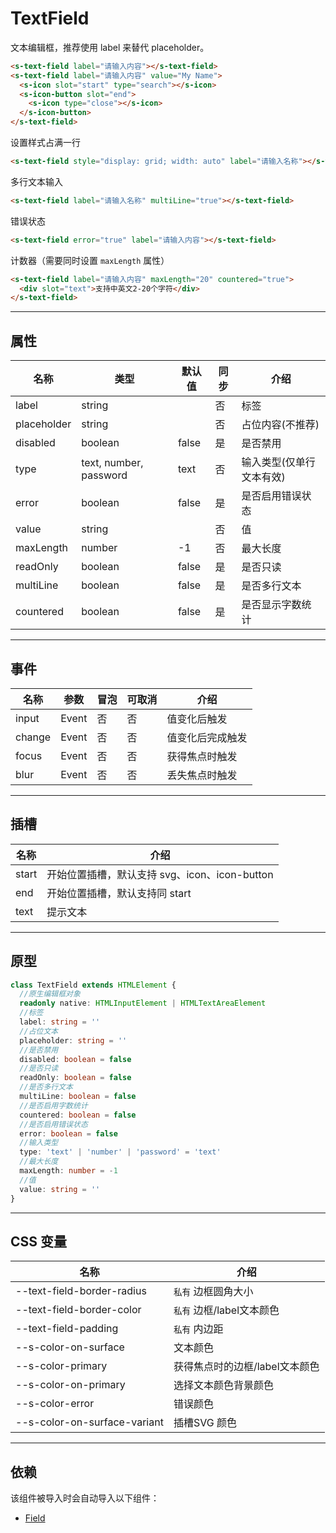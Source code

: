 # TextField

文本编辑框，推荐使用 label 来替代 placeholder。

```html preview
<s-text-field label="请输入内容"></s-text-field>
<s-text-field label="请输入内容" value="My Name">
  <s-icon slot="start" type="search"></s-icon>
  <s-icon-button slot="end">
    <s-icon type="close"></s-icon>
  </s-icon-button>
</s-text-field>
```

设置样式占满一行

```html preview
<s-text-field style="display: grid; width: auto" label="请输入名称"></s-text-field>
```

多行文本输入

```html preview
<s-text-field label="请输入名称" multiLine="true"></s-text-field>
```

错误状态

```html preview
<s-text-field error="true" label="请输入内容"></s-text-field>
```

计数器（需要同时设置 `maxLength` 属性）

```html preview
<s-text-field label="请输入内容" maxLength="20" countered="true">
  <div slot="text">支持中英文2-20个字符</div>
</s-text-field>
```

---

## 属性

| 名称        | 类型                    | 默认值 | 同步 | 介绍                   |
| ----------- | ---------------------- | ------ | --- | ---------------------- |
| label       | string                 |        | 否  | 标签                   |
| placeholder | string                 |        | 否  | 占位内容(不推荐)        |
| disabled    | boolean                | false  | 是  | 是否禁用                |
| type        | text, number, password | text   | 否  | 输入类型(仅单行文本有效) |
| error       | boolean                | false  | 是  | 是否启用错误状态         |
| value       | string                 |        | 否  | 值                     |
| maxLength   | number                 | -1     | 否  | 最大长度                |
| readOnly    | boolean                | false  | 是  | 是否只读                |
| multiLine   | boolean                | false  | 是  | 是否多行文本            |
| countered   | boolean                | false  | 是  | 是否显示字数统计         |

---

## 事件

| 名称   | 参数   | 冒泡 | 可取消 | 介绍            |
| ------ |------ |------|------ |---------------- |
| input  | Event | 否   | 否     | 值变化后触发     |
| change | Event | 否   | 否     | 值变化后完成触发 |
| focus  | Event | 否   | 否     | 获得焦点时触发   |
| blur   | Event | 否   | 否     | 丢失焦点时触发   |

---

## 插槽

| 名称   | 介绍                                         |
| ------ | ------------------------------------------- |
| start  | 开始位置插槽，默认支持 svg、icon、icon-button |
| end    | 开始位置插槽，默认支持同 start                |
| text   | 提示文本                                     |

---

## 原型

```ts
class TextField extends HTMLElement {
  //原生编辑框对象
  readonly native: HTMLInputElement | HTMLTextAreaElement
  //标签
  label: string = ''
  //占位文本
  placeholder: string = ''
  //是否禁用
  disabled: boolean = false
  //是否只读
  readOnly: boolean = false
  //是否多行文本
  multiLine: boolean = false
  //是否启用字数统计
  countered: boolean = false
  //是否启用错误状态
  error: boolean = false
  //输入类型
  type: 'text' | 'number' | 'password' = 'text'
  //最大长度
  maxLength: number = -1
  //值
  value: string = ''
}
```

---

## CSS 变量

| 名称                         | 介绍                          |
| ---------------------------- | ---------------------------- |
| --text-field-border-radius   | `私有` 边框圆角大小            |
| --text-field-border-color    | `私有` 边框/label文本颜色      |
| --text-field-padding         | `私有` 内边距                 |
| --s-color-on-surface         | 文本颜色                      |
| --s-color-primary            | 获得焦点时的边框/label文本颜色 |
| --s-color-on-primary         | 选择文本颜色背景颜色           |
| --s-color-error              | 错误颜色                      |
| --s-color-on-surface-variant | 插槽SVG 颜色                  |

---

## 依赖

该组件被导入时会自动导入以下组件：

- [Field](./field)
